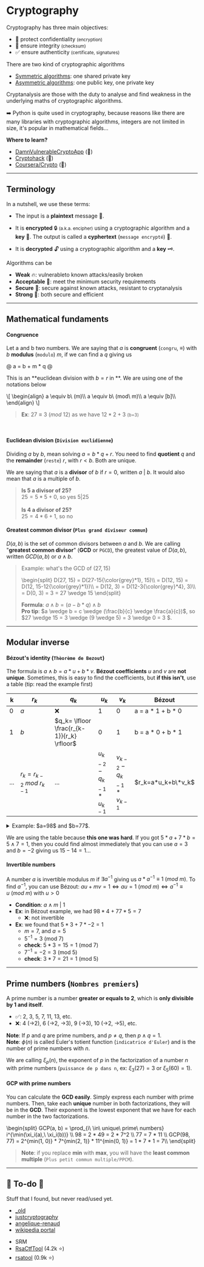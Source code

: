 # Cryptography

<div class="row row-cols-md-2"><div>

Cryptography has three main objectives:

* 🔐 protect confidentiality <small>(encryption)</small>
* 🧬 ensure integrity <small>(checksum)</small>
* ✅ ensure authenticity <small>(certificate, signatures)</small>

There are two kind of cryptographic algorithms

* [Symmetric algorithms](/cybersecurity/cryptography/algorithms/symmetric/index.md): one shared private key
* [Asymmetric algorithms](/cybersecurity/cryptography/algorithms/asymmetric/index.md): one public key, one private key
</div><div>

Cryptanalysis are those with the duty to analyse and find weakness in the underlying maths of cryptographic algorithms.

➡️ Python is quite used in cryptography, because reasons like there are many libraries with cryptographic algorithms, integers are not limited in size, it's popular in mathematical fields...

**Where to learn?**

* [DamnVulnerableCryptoApp](https://damnvulnerablecryptoapp.github.io/DamnVulnerableCryptoApp/) (👻)
* [Cryptohack](https://cryptohack.org/) (👻)
* [Coursera/Crypto](https://www.coursera.org/learn/crypto) (👻)
</div></div>

<hr class="sep-both">

## Terminology

<div class="row row-cols-md-2 mt-4"><div>

In a nutshell, we use these terms:

* The input is a **plaintext** message 💬.

* It is **encrypted** 🔒 <small>(a.k.a. encipher)</small> using a cryptographic algorithm and a **key** 🔑. The output is called a **cyphertext** (`message encrypté`) 🔐. 

* It is **decrypted** 🔓  using a cryptographic algorithm and a **key** 🗝️.
</div><div>

Algorithms can be

* **Weak** 🔥: vulnerableto known attacks/easily broken
* **Acceptable** 🤔: meet the minimum security requirements
* **Secure** 🎩: secure against known attacks, resistant to cryptanalysis
* **Strong** 👑: both secure and efficient
</div></div>

<hr class="sep-both">

## Mathematical fundaments

<div class="row row-cols-md-2"><div>

#### Congruence

Let a and b two numbers. We are saying that $a$ is **congruent** (`congru`, $\equiv$) with $b$ **modulus** (`modulo`) $m$, if we can find a $q$ giving us

@
a = b + m * q
@

This is an **euclidean division with $b = r$ in **. We are using one of the notations below

<div>
\[
\begin{align}
a \equiv b\ (m)\\
a \equiv b\ (mod\ m)\\
a \equiv [b]\\
\end{align}
\]
</div>

> **Ex**: $27 \equiv 3\ (mod\ 12)$ as we have $12*2 + 3$ <small>(b=3)</small>

<br>

#### Euclidean division (`Division euclidienne`)

Dividing $a$ by $b$, mean solving $a = b * q + r$. You need to find **quotient** $q$ and the **remainder** (`reste`) $r$, with $r \lt b$. Both are unique.

We are saying that $a$ is a **divisor** of $b$ if $r = 0$, written $a\ |\ b$. It would also mean that $a$ is a multiple of $b$.

> **Is 5 a divisor of 25?**<br> $25 = 5 * 5 + 0$, so yes $5|25$<br><br>
> **Is 4 a divisor of 25?**<br> $25 = 4 * 6 + 1$, so no
</div><div>

#### Greatest common divisor (<code>Plus grand diviseur commun</code>)

$D(a,b)$ is the set of common divisors between $a$ and $b$. We are calling "**greatest common divisor**" (**GCD** or `PGCD`), the greatest value of $D(a,b)$, written $GCD(a,b)$ or $a \wedge b$.

> Example: what's the GCD of $(27, 15)$
> <p>
> \begin{split}
> D(27, 15) = D(27-15{\color{grey}*1}, 15)\\ = D(12, 15) = D(12, 15-12{\color{grey}*1})\\ = D(12, 3) = D(12-3{\color{grey}*4}, 3)\\ = D(0, 3) = 3 = 27 \wedge 15
> \end{split}
> </p>
>
> **Formula**: $a \wedge b = (a - b * q) \wedge b$<br>
> **Pro tip**: $a \wedge b = c \wedge (\frac{b}{c} \wedge \frac{a}{c})$, so $27 \wedge 15 = 3 \wedge (9 \wedge 5) = 3 \wedge 0 = 3 $.
</div></div>

<hr class="sep-both">

## Modular inverse

<div class="row row-cols-md-2"><div>

#### Bézout's identity (<code>Thèorème de Bezout</code>)

The formula is $a \wedge b = a * u + b * v$. **Bézout coefficients** $u$ and $v$ are **not unique**. Sometimes, this is easy to find the coefficients, but **if this isn't**, use a table (tip: read the example first)

<div class="overflow-scroll">

| k | $r_k$                       | $q_k$                                     | $u_k$ | $v_k$ | Bézout             |
|---|-----------------------------|-------------------------------------------|---|---|--------------------|
| 0 | $a$                         | ❌                                         | 1 | 0 | a = a * 1 + b * 0  |
| 1 | $b$                         | $q_k= \lfloor \frac{r_{k-1}}{r_k} \rfloor$ | 0 | 1 | b = a * 0 + b * 1  |
|...| $r_k=r_{k-2}\ mod\ r_{k-1}$ | ...                                       |$u_{k-2}-q_{k-1}*u_{k-1}$|$v_{k-2}-q_{k-1}*v_{k-1}$| $r_k=a*u_k+b\*v_k$ |
</div>

<details class="details-n mt-3">
<summary>Example: $a=98$ and $b=77$.</summary>
<div class="overflow-scroll">

| k | $r_k$ | $q_k$ | $x_k$ | $y_k$ | Bézout |
|---|---|---|---|---|---|
| 0 | 98 | ❌ | ${\color{red}1}$ | 0 | $98 = 98 * 1 + 77 * 0$ |
| 1 | 77 | ${\color{green}1}$ | ${\color{blue}0}$ | 1 | $77 = 98 * 0 + 77 * 1$ |
| 2 | 21 | 3 | ${\color{red}1}-{\color{green}1}*{\color{blue}0}=1$ | $0 - 1*1=-1$ | $21 = 98 * 1 + 77 * -1$ |
| 3 | 14 | 1 | $0 - 3 * 1 = -3$ | $1 - 3 * -1=4$ | $14 = 98 * -3 + 77 * 4$ |
| 3 | 7  | 2 | $1 - 1 * -3 = 4$ | $-1 - 1 * 4=-5$ | $7 = 98 * 4 + 77 * -5$ (**solution ✅**) |
| 3 | 0  | ❌ | $-3 - 2 * 4 = -11$ | $4 - 2 * -5=14$ | $0 = 98 * -11 + 77 * 14$ |
</div>
</details>

We are using the table because **this one was hard**. If you got $5 * a + 7 * b = 5 \wedge 7 = 1$, then you could find almost immediately that you can use $a=3$ and $b=-2$ giving us $15 - 14 = 1$...
</div><div>

#### Invertible numbers

A number $a$ is invertible modulus $m$ if $\exists a^{-1}$ giving us $a * a^{-1} \equiv 1\ (mod\ m)$. To find $a^{-1}$, you can use Bézout: $a u + m v = 1 \Leftrightarrow a u = 1\ (mod\ m) \Leftrightarrow a^{-1} \equiv u\ (mod\ m)$ with $u \gt 0$

* **Condition**: $a \wedge m\ |\ 1$
* **Ex**: in Bézout example, we had $98 * 4 + 77 * 5 = 7$
    * ❌: not invertible
* **Ex**: we found that $5 * 3 + 7 * -2 = 1$
    * $m = 7$, and $a = 5$
    * $5^{-1} = 3\ (\text{mod}\ 7)$
    * **check**: $5 * 3 = 15 = 1\ (\text{mod}\ 7)$
    * $7^{-1} = -2 = 3\ (\text{mod}\ 5)$
    * **check**: $3 * 7 = 21 = 1\ (\text{mod}\ 5)$
</div></div>

<hr class="sep-both">

## Prime numbers (`Nombres premiers`)

<div class="row row-cols-md-2"><div>

A prime number is a number **greater or equals to 2**, which is **only divisible by 1 and itself**.

* ✅: 2, 3, 5, 7, 11, 13, etc.
* ❌: 4 (→2), 6 (→2, →3), 9 (→3), 10 (→2, →5), etc.

**Note**: If $p$ and $q$ are prime numbers, and $p \neq q$, then $p \wedge q = 1$.<br>
**Note**: $\phi(n)$ is called Euler's totient function (`indicatrice d'Euler`) and is the number of prime numbers with $n$.

We are calling $\xi_p(n)$, the exponent of $p$ in the factorization of a number $n$ with prime numbers (`puissance de p dans n`, ex: $\xi_3(27) = 3$ or $\xi_5(60)=1$).
</div><div>

#### GCP with prime numbers

You can calculate the **GCD easily**. Simply express each number with prime numbers. Then, take each **unique** number in both factorizations, they will be in the **GCD**. Their exponent is the lowest exponent that we have for each number in the two factorizations.

<p>
\begin{split}
GCP(a, b) = \prod_{i\ \in\ unique\ prime\ numbers} i^{\min(\xi_i(a),\ \xi_i(b))} \\
98 = 2 * 49 = 2 * 7^2 \\
77 = 7 * 11 \\
GCP(98, 77) = 2^{min(1, 0)} * 7^{min(2, 1)} * 11^{min(0, 1)}
= 1 * 7 * 1 = 7\\
\end{split}
</p>

> **Note**: if you replace **min** with **max**, you will have the **least common multiple** (`Plus petit commun multiple/PPCM`).
</div></div>


<hr class="sep-both">

## 👻 To-do 👻

Stuff that I found, but never read/used yet.

<div class="row row-cols-md-2"><div>

* [_old](_old.md)
* [justcryptography](https://justcryptography.com/)
* [angelique-renaud](https://www.angelique-renaud.com/cryptage.php)
* [wikipedia portal](https://fr.wikipedia.org/wiki/Portail:Cryptologie)
</div><div>

* SRM
* [RsaCtfTool](https://github.com/RsaCtfTool/RsaCtfTool) (4.2k ⭐)
* [rsatool](https://github.com/ius/rsatool) (0.9k ⭐)
</div></div>